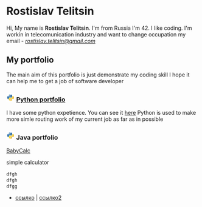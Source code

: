 # Rostislav Telitsin
Hi,
My name is **Rostislav Telitsin**. I'm from Russia
I'm 42. I like coding. I'm workin in telecomunication industry and want to change occupation
my email - *rostislav.telitsin@gmail.com*

## My portfolio 
The main aim of this portfolio is just demonstrate my coding skill
I hope it can help me to get a job of software developer
### ![alt-Python](python-logo-glassy3.png "Python") [Python portfolio](RostislavTelitsinPython.github.io) 

I have some python expetience. You can see it [here](RostislavTelitsinPython.github.io)
Python is used to make more simle routing work of my current job as far as in possible

### ![alt-Java](python-logo-glassy3.png "Java") Java portfolio

[BabyCalc](https://github.com/RostislavTelitsin/babyCalc)

simple calculator


~~~
dfgh
dfgh
dfgg
~~~



- [ссылко](https://www.youtube.com) | [ссылко2](https://youtu.be/d8fuCQ4IYC8)
